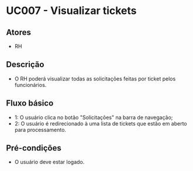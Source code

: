 # UC007 - Visualizar tickets
## Atores
- RH
## Descrição
- O RH poderá visualizar todas as solicitações feitas por ticket pelos funcionários.
## Fluxo básico   
- 1: O usuário clica no botão "Solicitações" na barra de navegação;
- 2: O usuário é redirecionado à uma lista de tickets que estão em aberto para processamento.
## Pré-condições
- O usuário deve estar logado.
